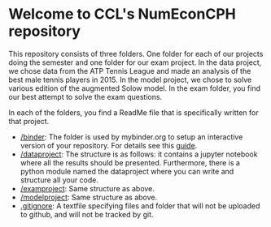 # Welcome to CCL's NumEconCPH repository

This repository consists of three folders. One folder for each of our projects doing the semester and one folder for our exam project. In the data project, we chose data from the ATP Tennis League and made an analysis of the best male tennis players in 2015. In the model project, we chose to solve various edition of the augmented Solow model. In the exam folder, you find our best attempt to solve the exam questions.

In each of the folders, you find a ReadMe file that is specifically written for that project. 


* [/binder](/binder/): The folder is used by mybinder.org to setup an interactive version of your repository. For details see this [guide](https://numeconcopenhagen.netlify.com/guides/mybinder/).
* [/dataproject](/dataproject): The structure is as follows: it contains a jupyter notebook where all the results should be presented. Furthermore, there is a python module named the dataproject where you can write and structure all your code.
* [/examproject](/examproject): Same structure as above.
* [/modelproject](/modelproject): Same structure as above.
* [.gitignore](/.gitignore): A textfile specifying files and folder that will not be uploaded to github, and will not be tracked by git.  
